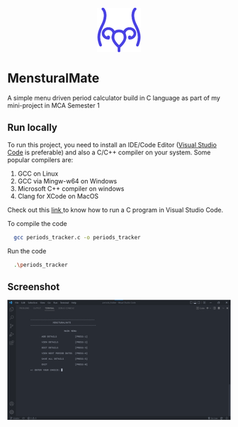 <p align="center">
    <img width="100" src="./assets/icon.png" alt="Icon">
</p>

# MensturalMate

A simple menu driven period calculator build in C language as part of my mini-project in MCA Semester 1

## Run locally

To run this project, you need to install an IDE/Code Editor (<a href = "https://code.visualstudio.com/">Visual Studio Code</a> is preferable) and also a C/C++ compiler on your system. Some popular compilers are:
1. GCC on Linux
2. GCC via Mingw-w64 on Windows
3. Microsoft C++ compiler on windows
4. Clang for XCode on MacOS

Check out this <a href = "https://www.javatpoint.com/how-to-run-a-c-program-in-visual-studio-code"> link </a> to know how to run a C program in Visual Studio Code.

To compile the code

```bash
  gcc periods_tracker.c -o periods_tracker
```

Run the code 

```bash
  .\periods_tracker
```

## Screenshot

<img src="./assets/Screenshot.png">
